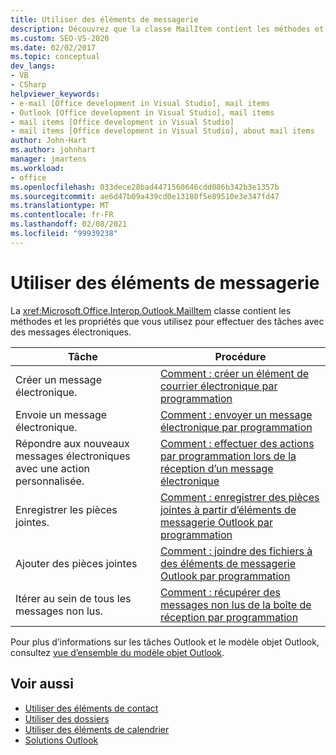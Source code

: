 ```yaml
---
title: Utiliser des éléments de messagerie
description: Découvrez que la classe MailItem contient les méthodes et les propriétés que vous utilisez pour effectuer des tâches avec des messages électroniques.
ms.custom: SEO-VS-2020
ms.date: 02/02/2017
ms.topic: conceptual
dev_langs:
- VB
- CSharp
helpviewer_keywords:
- e-mail [Office development in Visual Studio], mail items
- Outlook [Office development in Visual Studio], mail items
- mail items [Office development in Visual Studio]
- mail items [Office development in Visual Studio], about mail items
author: John-Hart
ms.author: johnhart
manager: jmartens
ms.workload:
- office
ms.openlocfilehash: 033dece28bad4471560646cdd086b342b3e1357b
ms.sourcegitcommit: ae6d47b09a439cd0e13180f5e89510e3e347fd47
ms.translationtype: MT
ms.contentlocale: fr-FR
ms.lasthandoff: 02/08/2021
ms.locfileid: "99939238"
---
```

# <a name="work-with-mail-items"></a>Utiliser des éléments de messagerie
  La <xref:Microsoft.Office.Interop.Outlook.MailItem> classe contient les méthodes et les propriétés que vous utilisez pour effectuer des tâches avec des messages électroniques.

|Tâche|Procédure|
|----------|---------------|
|Créer un message électronique.|[Comment : créer un élément de courrier électronique par programmation](../vsto/how-to-programmatically-create-an-e-mail-item.md)|
|Envoie un message électronique.|[Comment : envoyer un message électronique par programmation](../vsto/how-to-programmatically-send-e-mail-programmatically.md)|
|Répondre aux nouveaux messages électroniques avec une action personnalisée.|[Comment : effectuer des actions par programmation lors de la réception d’un message électronique](../vsto/how-to-programmatically-perform-actions-when-an-e-mail-message-is-received.md)|
|Enregistrer les pièces jointes.|[Comment : enregistrer des pièces jointes à partir d’éléments de messagerie Outlook par programmation](../vsto/how-to-programmatically-save-attachments-from-outlook-e-mail-items.md)|
|Ajouter des pièces jointes|[Comment : joindre des fichiers à des éléments de messagerie Outlook par programmation](../vsto/how-to-programmatically-attach-files-to-outlook-e-mail-items.md)|
|Itérer au sein de tous les messages non lus.|[Comment : récupérer des messages non lus de la boîte de réception par programmation](../vsto/how-to-programmatically-retrieve-unread-messages-from-the-inbox.md)|

 Pour plus d’informations sur les tâches Outlook et le modèle objet Outlook, consultez [vue d’ensemble du modèle objet Outlook](../vsto/outlook-object-model-overview.md).

## <a name="see-also"></a>Voir aussi
- [Utiliser des éléments de contact](../vsto/working-with-contact-items.md)
- [Utiliser des dossiers](../vsto/working-with-folders.md)
- [Utiliser des éléments de calendrier](../vsto/working-with-calendar-items.md)
- [Solutions Outlook](../vsto/outlook-solutions.md)
